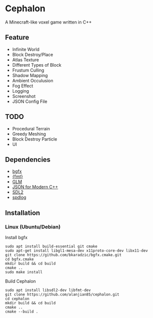 # Cephalon
A Minecraft-like voxel game written in C++

## Feature
* Infinite World
* Block Destroy/Place
* Atlas Texture
* Different Types of Block
* Frustum Culling
* Shadow Mapping
* Ambient Occulusion
* Fog Effect
* Logging
* Screenshot
* JSON Config File

## TODO
* Procedural Terrain
* Greedy Meshing
* Block Destroy Particle
* UI

## Dependencies
* [bgfx](https://bkaradzic.github.io/bgfx/index.html)
* [{fmt}](https://github.com/fmtlib/fmt)
* [GLM](https://glm.g-truc.net/)
* [JSON for Modern C++](https://json.nlohmann.me/)
* [SDL2](https://www.libsdl.org/index.php)
* [spdlog](https://github.com/gabime/spdlog)

## Installation
### Linux (Ubuntu/Debian)
Install bgfx
```
sudo apt install build-essential git cmake
sudo apt-get install libgl1-mesa-dev x11proto-core-dev libx11-dev
git clone https://github.com/bkaradzic/bgfx.cmake.git 
cd bgfx.cmake
mkdir build && cd build
cmake ..
sudo make install
```
Build Cephalon
```
sudo apt install libsdl2-dev libfmt-dev
git clone https://github.com/alanjian85/cephalon.git
cd cephalon
mkdir build && cd build
cmake ..
cmake --build .
```